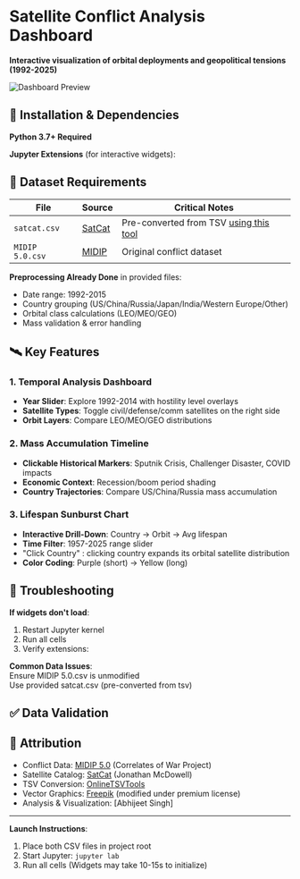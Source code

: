 # Satellite Conflict Analysis Dashboard  
**Interactive visualization of orbital deployments and geopolitical tensions (1992-2025)**  

![Dashboard Preview](https://img.freepik.com/free-vector/space-infographic_1284-17966.jpg?w=1380&t=st=1713063969~exp=1713064569~hmac=4c0c89d9d8e8e0e8d0e4b4e4e4b4e4e4e4b4e4e4e4b4e4e4e4b4e4e4e4b4e4e4e)  


## 🚀 Installation & Dependencies
**Python 3.7+ Required**  

**Jupyter Extensions** (for interactive widgets):  

## 📂 Dataset Requirements
| File | Source | Critical Notes |
|------|--------|----------------|
| `satcat.csv` | [SatCat](https://planet4589.org/space/gcat/web/cat/cols.html) | Pre-converted from TSV [using this tool](https://onlinetsvtools.com/convert-tsv-to-csv) |
| `MIDIP 5.0.csv` | [MIDIP](https://correlatesofwar.org/data-sets/mids/) | Original conflict dataset |

**Preprocessing Already Done** in provided files:
- Date range: 1992-2015
- Country grouping (US/China/Russia/Japan/India/Western Europe/Other)
- Orbital class calculations (LEO/MEO/GEO)
- Mass validation & error handling

## 🛰️ Key Features
### 1. Temporal Analysis Dashboard
- **Year Slider**: Explore 1992-2014 with hostility level overlays
- **Satellite Types**: Toggle civil/defense/comm satellites on the right side
- **Orbit Layers**: Compare LEO/MEO/GEO distributions

### 2. Mass Accumulation Timeline
- **Clickable Historical Markers**: Sputnik Crisis, Challenger Disaster, COVID impacts
- **Economic Context**: Recession/boom period shading
- **Country Trajectories**: Compare US/China/Russia mass accumulation

### 3. Lifespan Sunburst Chart
- **Interactive Drill-Down**: Country → Orbit → Avg lifespan
- **Time Filter**: 1957-2025 range slider
- "Click Country" : clicking country expands its orbital satellite distribution
- **Color Coding**: Purple (short) → Yellow (long)

## 🔧 Troubleshooting
**If widgets don't load**:  
1. Restart Jupyter kernel  
2. Run all cells
2. Verify extensions:  


**Common Data Issues**:  
Ensure MIDIP 5.0.csv is unmodified  
Use provided satcat.csv (pre-converted from tsv)  

## ✅ Data Validation


## 📜 Attribution
- Conflict Data: [MIDIP 5.0](https://correlatesofwar.org/data-sets/mids/) (Correlates of War Project)  
- Satellite Catalog: [SatCat](https://planet4589.org/space/gcat/web/cat/cols.html) (Jonathan McDowell)  
- TSV Conversion: [OnlineTSVTools](https://onlinetsvtools.com/convert-tsv-to-csv)  
- Vector Graphics: [Freepik](https://www.freepik.com) (modified under premium license)  
- Analysis & Visualization: [Abhijeet Singh]  

---

**Launch Instructions**:  
1. Place both CSV files in project root  
2. Start Jupyter: `jupyter lab`  
3. Run all cells (Widgets may take 10-15s to initialize)  



